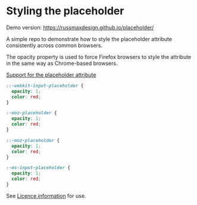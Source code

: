 # Styling the placeholder

Demo version: https://russmaxdesign.github.io/placeholder/

A simple repo to demonstrate how to style the placeholder attribute consistently across common browsers.

The opacity property is used to force Firefox browsers to style the attribute in the same way as Chrome-based browsers.

[Support for the placeholder attribute](http://caniuse.com/#feat=input-placeholder)

```css
::-webkit-input-placeholder {
  opacity: 1;
  color: red;
}

:-moz-placeholder {
  opacity: 1;
  color: red;
}

::-moz-placeholder {
  opacity: 1;
  color: red;
}

:-ms-input-placeholder {
  opacity: 1;
  color: red;
}
```

See [Licence information](LICENCE) for use.
